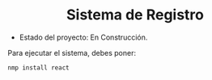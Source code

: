 <h1 align="center"> Sistema de Registro </h1>

- Estado del proyecto: En Construcción.

Para ejecutar el sistema, debes poner:

```nmp install react```
